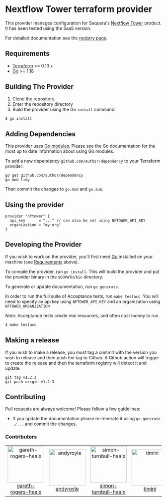 # Nextflow Tower terraform provider

This provider manages configuration for Sequera's [Nextflow Tower](https://tower.nf/) product. It has been tested using the SaaS version.

For detailed documentation see the [registry page](https://registry.terraform.io/providers/healx/nftower).

## Requirements

-	[Terraform](https://www.terraform.io/downloads.html) >= 0.13.x
-	[Go](https://golang.org/doc/install) >= 1.18

## Building The Provider

1. Clone the repository
1. Enter the repository directory
1. Build the provider using the Go `install` command: 
```sh
$ go install
```

## Adding Dependencies

This provider uses [Go modules](https://github.com/golang/go/wiki/Modules).
Please see the Go documentation for the most up to date information about using Go modules.

To add a new dependency `github.com/author/dependency` to your Terraform provider:

```
go get github.com/author/dependency
go mod tidy
```

Then commit the changes to `go.mod` and `go.sum`.

## Using the provider

```hcl
provider "nftower" {
  api_key      = "..." // can also be set using NFTOWER_API_KEY
  organization = "my-org"
}
```

## Developing the Provider

If you wish to work on the provider, you'll first need [Go](http://www.golang.org) installed on your machine (see [Requirements](#requirements) above).

To compile the provider, run `go install`. This will build the provider and put the provider binary in the `$GOPATH/bin` directory.

To generate or update documentation, run `go generate`.

In order to run the full suite of Acceptance tests, run `make testacc`. You will need to specify an api key using `NFTOWER_API_KEY` and an organization using `NFTOWER_ORGANIZATION`

*Note:* Acceptance tests create real resources, and often cost money to run.

```sh
$ make testacc
```

## Making a release

If you wish to make a release, you must tag a commit with the version you wish to release and then push the tag to Github. A Github action will trigger to create the release and then the terraform registry will detect it and update.

```
git tag v1.2.3
git push origin v1.2.3
```

## Contributing

Pull requests are always welcome! Please follow a few guidelines:

- If you update the documentation please re-renerate it using `go generate ./...` and commit the changes.

### Contributors

<!---
table generated using https://contributors-table-generator.vercel.app/
-->

<table>
   <tr>
      <td align="center"><a href="https://github.com/gareth-rogers-healx"><img alt="gareth-rogers-healx" src="https://avatars.githubusercontent.com/u/68058406?v=4" width="117" /><br />gareth-rogers-healx</a></td>
      <td align="center"><a href="https://github.com/andyroyle"><img alt="andyroyle" src="https://avatars.githubusercontent.com/u/1472779?v=4" width="117" /><br />andyroyle</a></td>
      <td align="center"><a href="https://github.com/simon-turnbull-healx"><img alt="simon-turnbull-healx" src="https://avatars.githubusercontent.com/u/99724107?v=4" width="117" /><br />simon-turnbull-healx</a></td>
      <td align="center"><a href="https://github.com/timini"><img alt="timini" src="https://avatars.githubusercontent.com/u/247302?v=4" width="117" /><br />timini</a></td>
   </tr>
</table>
